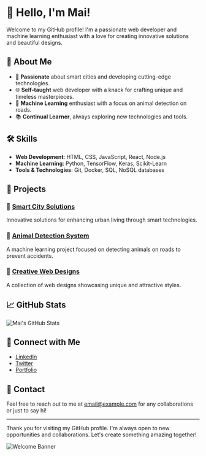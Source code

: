 # 👋 Hello, I'm Mai!

Welcome to my GitHub profile! I'm a passionate web developer and machine learning enthusiast with a love for creating innovative solutions and beautiful designs.

## 🌟 About Me

- 🚀 **Passionate** about smart cities and developing cutting-edge technologies.
- 🌐 **Self-taught** web developer with a knack for crafting unique and timeless masterpieces.
- 🧠 **Machine Learning** enthusiast with a focus on animal detection on roads.
- 📚 **Continual Learner**, always exploring new technologies and tools.

## 🛠️ Skills

- **Web Development**: HTML, CSS, JavaScript, React, Node.js
- **Machine Learning**: Python, TensorFlow, Keras, Scikit-Learn
- **Tools & Technologies**: Git, Docker, SQL, NoSQL databases

## 💼 Projects

### 🚀 [Smart City Solutions](https://github.com/yourusername/smart-city-solutions)
Innovative solutions for enhancing urban living through smart technologies.

### 🐾 [Animal Detection System](https://github.com/yourusername/animal-detection)
A machine learning project focused on detecting animals on roads to prevent accidents.

### 🎨 [Creative Web Designs](https://github.com/yourusername/creative-web-designs)
A collection of web designs showcasing unique and attractive styles.

## 📈 GitHub Stats

![Mai's GitHub Stats](https://github-readme-stats.vercel.app/api?username=yourusername&show_icons=true&hide_title=true&count_private=true&hide=prs&theme=radical)

## 🔗 Connect with Me

- [LinkedIn](https://www.linkedin.com/in/yourprofile)
- [Twitter](https://twitter.com/yourusername)
- [Portfolio](https://yourportfolio.com)

## 📩 Contact

Feel free to reach out to me at [email@example.com](mailto:email@example.com) for any collaborations or just to say hi!

---

Thank you for visiting my GitHub profile. I'm always open to new opportunities and collaborations. Let's create something amazing together!

![Welcome Banner](https://path/to/your/banner/image.jpg)
